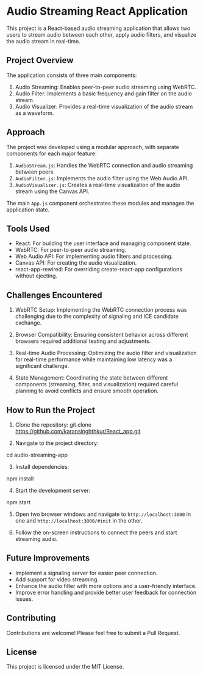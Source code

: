 # Audio Streaming React Application

This project is a React-based audio streaming application that allows two users to stream audio between each other, apply audio filters, and visualize the audio stream in real-time.

## Project Overview

The application consists of three main components:

1. Audio Streaming: Enables peer-to-peer audio streaming using WebRTC.
2. Audio Filter: Implements a basic frequency and gain filter on the audio stream.
3. Audio Visualizer: Provides a real-time visualization of the audio stream as a waveform.

## Approach

The project was developed using a modular approach, with separate components for each major feature:

1. `AudioStream.js`: Handles the WebRTC connection and audio streaming between peers.
2. `AudioFilter.js`: Implements the audio filter using the Web Audio API.
3. `AudioVisualizer.js`: Creates a real-time visualization of the audio stream using the Canvas API.

The main `App.js` component orchestrates these modules and manages the application state.

## Tools Used

- React: For building the user interface and managing component state.
- WebRTC: For peer-to-peer audio streaming.
- Web Audio API: For implementing audio filters and processing.
- Canvas API: For creating the audio visualization.
- react-app-rewired: For overriding create-react-app configurations without ejecting.

## Challenges Encountered

1. WebRTC Setup: Implementing the WebRTC connection process was challenging due to the complexity of signaling and ICE candidate exchange.

2. Browser Compatibility: Ensuring consistent behavior across different browsers required additional testing and adjustments.

3. Real-time Audio Processing: Optimizing the audio filter and visualization for real-time performance while maintaining low latency was a significant challenge.

4. State Management: Coordinating the state between different components (streaming, filter, and visualization) required careful planning to avoid conflicts and ensure smooth operation.

## How to Run the Project

1. Clone the repository: git clone https://github.com/karansinghthkur/React_app.git

3. Navigate to the project directory:

cd audio-streaming-app

3. Install dependencies:

npm install

4. Start the development server:

npm start

5. Open two browser windows and navigate to `http://localhost:3000` in one and `http://localhost:3000/#init` in the other.

6. Follow the on-screen instructions to connect the peers and start streaming audio.

## Future Improvements

- Implement a signaling server for easier peer connection.
- Add support for video streaming.
- Enhance the audio filter with more options and a user-friendly interface.
- Improve error handling and provide better user feedback for connection issues.

## Contributing

Contributions are welcome! Please feel free to submit a Pull Request.

## License

This project is licensed under the MIT License.

